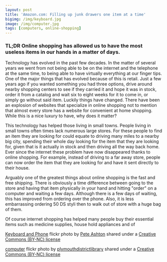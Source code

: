```yaml
---
layout: post
title: 'Amazon.com: Filling up junk drawers one item at a time'
bigimg: /img/keyboard.jpg
image: /img/computer.jpg
tags: [computers, online-shopping]
---
```


### TL;DR Online shopping has allowed us to have the most useless items in our hands in a matter of days.




Technology has evolved in the past few decades. In the matter of several years we went from not being able to be on the internet and the telephone at the same time, to being able to have virtually everything at our finger tips. One of the major things that has evolved because of this is retail.  Just a few years ago if you wanted something you had three options, drive around nearby shopping centers to see if they carried it and hope it was in stock, order it from a catalog and wait six to eight weeks for it to come in, or simply go without said item. Luckily things have changed. There have been an explosion of websites that specialize in online shopping not to mention that almost every store has a website for convenient at home shopping. While this is a nice luxury to have, why does it matter?

This technology has helped those living in small towns. People living in small towns often times lack numerous large stores. For these people to find an item they are looking for could equate to driving many miles to a nearby big city, spending their whole day looking for the item that they are looking for, given that is it actually in stock and then driving all the way back home. Ever since the internet these problem have now disappeared thanks to online shopping. For example, instead of driving to a far away store, people can now order the item that they are looking for and have it sent directly to their house.

Arguably one of the greatest things about online shopping is the fast and free shipping. There is obviously a time difference between going to the store and having that item physically in your hand and hitting "order" on a computer and waiting a few days. Although there is a few days of waiting, this has improved from ordering over the phone. Also, it is less embarrassing ordering 50 DS styli then to walk out of store with a huge bag of them.

Of course internet shopping has helped many people buy their essential items such as medicine supplies, house hold appliances and of  

<a title="Keyboard and Phone" href="https://flickr.com/photos/peteashton/6674301095">Keyboard and Phone</a> flickr photo by <a href="https://flickr.com/people/peteashton">Pete Ashton</a> shared under a <a href="https://creativecommons.org/licenses/by-nc/2.0/">Creative Commons (BY-NC) license</a> </small>

<a title="computer" href="https://flickr.com/photos/plymouth-district-library/5244742145">computer</a> flickr photo by <a href="https://flickr.com/people/plymouth-district-library">plymouthdistrictlibrary</a> shared under a <a href="https://creativecommons.org/licenses/by-nc/2.0/">Creative Commons (BY-NC) license</a> </small>
